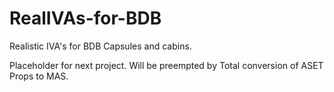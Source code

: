 # RealIVAs-for-BDB
Realistic IVA's for BDB Capsules and cabins.


Placeholder for next project. Will be preempted by Total conversion of ASET Props to MAS. 
